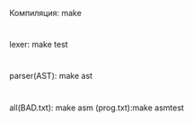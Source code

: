 Компиляция: make 
#
lexer: make test
#
parser(AST): make ast
# 
all(BAD.txt): make asm
(prog.txt):make asmtest
